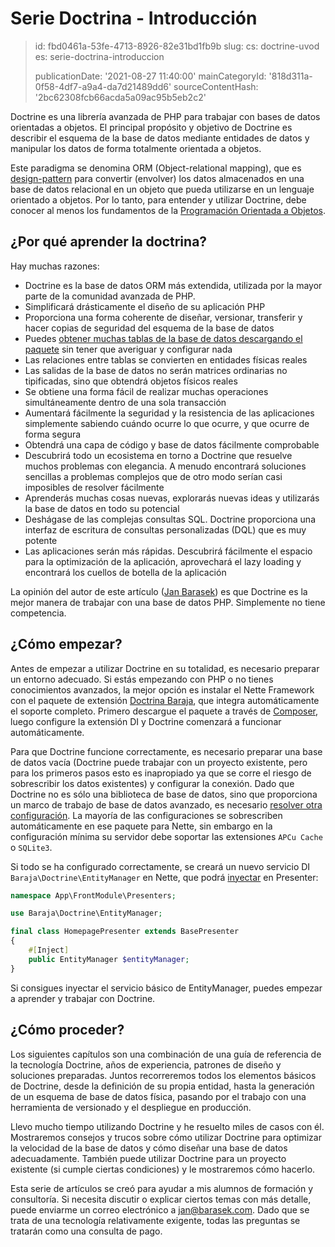 Serie Doctrina - Introducción
=============================

> id: fbd0461a-53fe-4713-8926-82e31bd1fb9b
> slug:
> 	cs: doctrine-uvod
> 	es: serie-doctrina-introduccion
> 
> publicationDate: '2021-08-27 11:40:00'
> mainCategoryId: '818d311a-0f58-4df7-a9a4-da7d21489dd6'
> sourceContentHash: '2bc62308fcb66acda5a09ac95b5eb2c2'

Doctrine es una librería avanzada de PHP para trabajar con bases de datos orientadas a objetos. El principal propósito y objetivo de Doctrine es describir el esquema de la base de datos mediante entidades de datos y manipular los datos de forma totalmente orientada a objetos.

Este paradigma se denomina ORM (Object-relational mapping), que es [design-pattern](/design-patterns) para convertir (envolver) los datos almacenados en una base de datos relacional en un objeto que pueda utilizarse en un lenguaje orientado a objetos. Por lo tanto, para entender y utilizar Doctrine, debe conocer al menos los fundamentos de la [Programación Orientada a Objetos](/oop).

¿Por qué aprender la doctrina?
------------------------

Hay muchas razones:

- Doctrine es la base de datos ORM más extendida, utilizada por la mayor parte de la comunidad avanzada de PHP.
- Simplificará drásticamente el diseño de su aplicación PHP
- Proporciona una forma coherente de diseñar, versionar, transferir y hacer copias de seguridad del esquema de la base de datos
- Puedes [obtener muchas tablas de la base de datos descargando el paquete](https://github.com/baraja-core/shop-product) sin tener que averiguar y configurar nada
- Las relaciones entre tablas se convierten en entidades físicas reales
- Las salidas de la base de datos no serán matrices ordinarias no tipificadas, sino que obtendrá objetos físicos reales
- Se obtiene una forma fácil de realizar muchas operaciones simultáneamente dentro de una sola transacción
- Aumentará fácilmente la seguridad y la resistencia de las aplicaciones simplemente sabiendo cuándo ocurre lo que ocurre, y que ocurre de forma segura
- Obtendrá una capa de código y base de datos fácilmente comprobable
- Descubrirá todo un ecosistema en torno a Doctrine que resuelve muchos problemas con elegancia. A menudo encontrará soluciones sencillas a problemas complejos que de otro modo serían casi imposibles de resolver fácilmente
- Aprenderás muchas cosas nuevas, explorarás nuevas ideas y utilizarás la base de datos en todo su potencial
- Deshágase de las complejas consultas SQL. Doctrine proporciona una interfaz de escritura de consultas personalizadas (DQL) que es muy potente
- Las aplicaciones serán más rápidas. Descubrirá fácilmente el espacio para la optimización de la aplicación, aprovechará el lazy loading y encontrará los cuellos de botella de la aplicación

La opinión del autor de este artículo ([Jan Barasek](https://baraja.cz)) es que Doctrine es la mejor manera de trabajar con una base de datos PHP. Simplemente no tiene competencia.

¿Cómo empezar?
----------

Antes de empezar a utilizar Doctrine en su totalidad, es necesario preparar un entorno adecuado. Si estás empezando con PHP o no tienes conocimientos avanzados, la mejor opción es instalar el Nette Framework con el paquete de extensión [Doctrina Baraja](https://github.com/baraja-core/doctrine), que integra automáticamente el soporte completo. Primero descargue el paquete a través de [Composer](/composer), luego configure la extensión DI y Doctrine comenzará a funcionar automáticamente.

Para que Doctrine funcione correctamente, es necesario preparar una base de datos vacía (Doctrine puede trabajar con un proyecto existente, pero para los primeros pasos esto es inapropiado ya que se corre el riesgo de sobrescribir los datos existentes) y configurar la conexión. Dado que Doctrine no es sólo una biblioteca de base de datos, sino que proporciona un marco de trabajo de base de datos avanzado, es necesario [resolver otra configuración](/configurar-conexiones-con-baraja-doctrine). La mayoría de las configuraciones se sobrescriben automáticamente en ese paquete para Nette, sin embargo en la configuración mínima su servidor debe soportar las extensiones `APCu Cache` o `SQLite3`.

Si todo se ha configurado correctamente, se creará un nuevo servicio DI `Baraja\Doctrine\EntityManager` en Nette, que podrá [inyectar](https://doc.nette.org/cs/3.1/di-usage) en Presenter:

```php
namespace App\FrontModule\Presenters;

use Baraja\Doctrine\EntityManager;

final class HomepagePresenter extends BasePresenter
{
	#[Inject]
	public EntityManager $entityManager;
}
```

Si consigues inyectar el servicio básico de EntityManager, puedes empezar a aprender y trabajar con Doctrine.

¿Cómo proceder?
--------

Los siguientes capítulos son una combinación de una guía de referencia de la tecnología Doctrine, años de experiencia, patrones de diseño y soluciones preparadas. Juntos recorreremos todos los elementos básicos de Doctrine, desde la definición de su propia entidad, hasta la generación de un esquema de base de datos física, pasando por el trabajo con una herramienta de versionado y el despliegue en producción.

Llevo mucho tiempo utilizando Doctrine y he resuelto miles de casos con él. Mostraremos consejos y trucos sobre cómo utilizar Doctrine para optimizar la velocidad de la base de datos y cómo diseñar una base de datos adecuadamente. También puede utilizar Doctrine para un proyecto existente (si cumple ciertas condiciones) y le mostraremos cómo hacerlo.

Esta serie de artículos se creó para ayudar a mis alumnos de formación y consultoría. Si necesita discutir o explicar ciertos temas con más detalle, puede enviarme un correo electrónico a jan@barasek.com. Dado que se trata de una tecnología relativamente exigente, todas las preguntas se tratarán como una consulta de pago.
